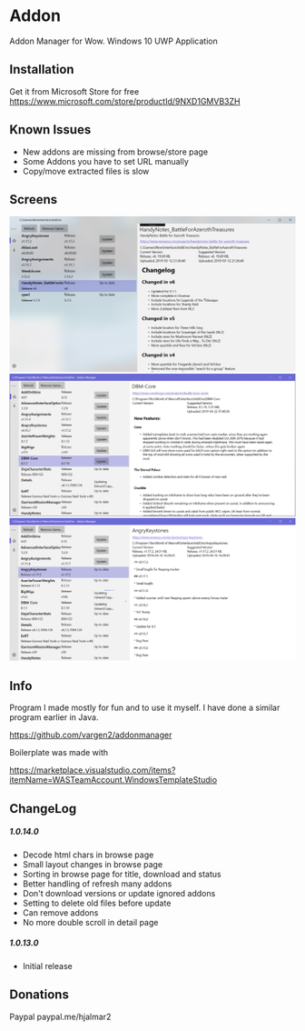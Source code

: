 # Addon

Addon Manager for Wow. Windows 10 UWP Application

## Installation

Get it from Microsoft Store for free
https://www.microsoft.com/store/productId/9NXD1GMVB3ZH

## Known Issues

- New addons are missing from browse/store page
- Some Addons you have to set URL manually
- Copy/move extracted files is slow

## Screens

![Alt text](img/img3.png?raw=true "")
![Alt text](img/img1.png?raw=true "Earlier version")
![Alt text](img/img2.png?raw=true "Earlier version")

## Info

Program I made mostly for fun and to use it myself. I have done a similar program earlier in Java.

https://github.com/vargen2/addonmanager

Boilerplate was made with

https://marketplace.visualstudio.com/items?itemName=WASTeamAccount.WindowsTemplateStudio

## ChangeLog

##### 1.0.14.0

- Decode html chars in browse page
- Small layout changes in browse page
- Sorting in browse page for title, download and status
- Better handling of refresh many addons
- Don't download versions or update ignored addons
- Setting to delete old files before update
- Can remove addons
- No more double scroll in detail page

##### 1.0.13.0

- Initial release

## Donations

Paypal paypal.me/hjalmar2
